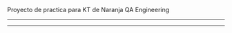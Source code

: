 Proyecto de practica para KT de Naranja QA Engineering
______________________________________________________
------------------------------------------------------